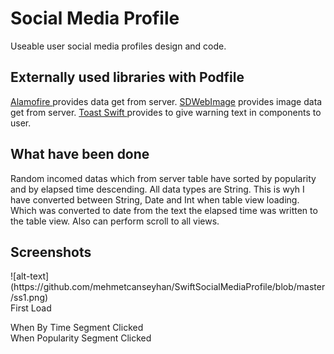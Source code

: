<h1>Social Media Profile</h1>
Useable user social media profiles design and code.

<h2>Externally used libraries with Podfile</h2>
<a href = "https://github.com/Alamofire/Alamofire">Alamofire  </a> provides data get from server.
<a href = "https://github.com/SDWebImage/SDWebImage">SDWebImage</a> provides image data get from server. 
<a href = "https://github.com/scalessec/Toast-Swift">Toast Swift </a>provides to give warning text in components to user. 
<h2>What have been done</h2>
Random incomed datas which from server table have sorted by popularity and by elapsed time descending.
All data types are String. This is wyh I have converted between String, Date and Int when table view loading.
Which was converted to date from the text the elapsed time was written to the table view.
Also can perform scroll to all views.
<h2>Screenshots</h2>
![alt-text](https://github.com/mehmetcanseyhan/SwiftSocialMediaProfile/blob/master/ss1.png) </br>
First Load </br>

When By Time Segment Clicked </br>
When Popularity Segment Clicked
